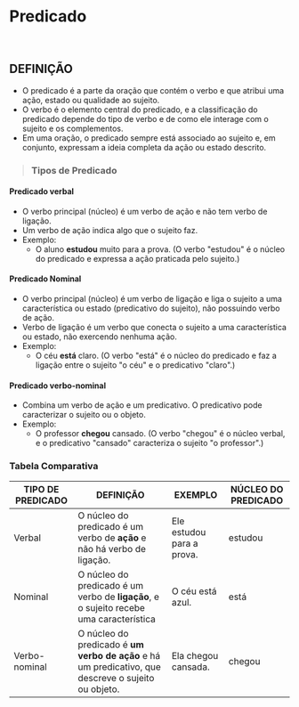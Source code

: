 # Predicado

<br>

## DEFINIÇÃO
* O predicado é a parte da oração que contém o verbo e que atribui uma ação, estado ou qualidade ao sujeito. 
* O verbo é o elemento central do predicado, e a classificação do predicado depende do tipo de verbo e de como ele interage com o sujeito e os complementos.
* Em uma oração, o predicado sempre está associado ao sujeito e, em conjunto, expressam a ideia completa da ação ou estado descrito. 

> ### Tipos de Predicado

#### Predicado verbal 
* O verbo principal (núcleo) é um verbo de ação e não tem verbo de ligação.
* Um verbo de ação indica algo que o sujeito faz.
* Exemplo: 
  - O aluno **estudou** muito para a prova. (O verbo "estudou" é o núcleo do predicado e expressa a ação praticada pelo sujeito.)

#### Predicado Nominal 
* O verbo principal (núcleo) é um verbo de ligação e liga o sujeito a uma característica ou estado (predicativo do sujeito), não possuindo verbo de ação.
* Verbo de ligação é um verbo que conecta o sujeito a uma característica ou estado, não exercendo nenhuma ação.
* Exemplo: 
  - O céu **está** claro. (O verbo "está" é o núcleo do predicado e faz a ligação entre o sujeito "o céu" e o predicativo "claro".)

#### Predicado verbo-nominal
* Combina um verbo de ação e um predicativo. O predicativo pode caracterizar o sujeito ou o objeto.
* Exemplo: 
  - O professor **chegou** cansado. (O verbo "chegou" é o núcleo verbal, e o predicativo "cansado" caracteriza o sujeito "o professor".)

### Tabela Comparativa

| TIPO DE PREDICADO | DEFINIÇÃO                                                                                           | EXEMPLO                   | NÚCLEO DO PREDICADO |
|-------------------|-----------------------------------------------------------------------------------------------------|---------------------------|---------------------|
| Verbal            | O núcleo do predicado é um verbo de **ação** e não há verbo de ligação.                             | Ele estudou para a prova. | estudou             |
| Nominal           | O núcleo do predicado é um verbo de **ligação**, e o sujeito recebe uma característica              | O céu está azul.          | está                |
| Verbo-nominal     | O núcleo do predicado é **um verbo de ação** e há um predicativo, que descreve o sujeito ou objeto. | Ela chegou cansada.       | chegou              |

